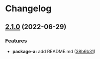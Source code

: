 # Changelog

## [2.1.0](https://github.com/tasshi-playground/demo-monorepo-release-please/compare/package-a-v2.0.0...package-a-v2.1.0) (2022-06-29)


### Features

* **package-a:** add README.md ([38b6b31](https://github.com/tasshi-playground/demo-monorepo-release-please/commit/38b6b31690d82a8a04592aaa1a8a9a220c1e35fb))

